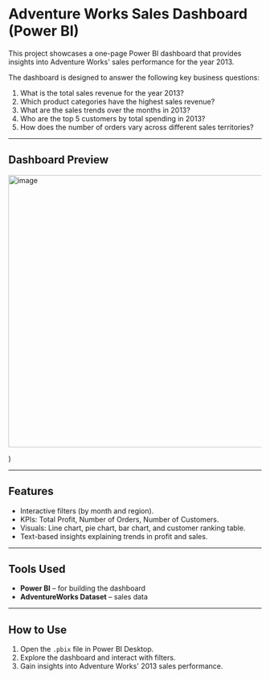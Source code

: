 # Adventure Works Sales Dashboard (Power BI)

This project showcases a one-page Power BI dashboard that provides insights into Adventure Works' sales performance for the year 2013.  

The dashboard is designed to answer the following key business questions:

1. What is the total sales revenue for the year 2013?  
2. Which product categories have the highest sales revenue?  
3. What are the sales trends over the months in 2013?  
4. Who are the top 5 customers by total spending in 2013?  
5. How does the number of orders vary across different sales territories?  

---

## Dashboard Preview  

<img width="800" height="542" alt="image" src="https://github.com/user-attachments/assets/c86a9f59-679f-4b41-9f8e-12ec760eedb6" />

)

---

## Features
- Interactive filters (by month and region).  
- KPIs: Total Profit, Number of Orders, Number of Customers.  
- Visuals: Line chart, pie chart, bar chart, and customer ranking table.  
- Text-based insights explaining trends in profit and sales.  

---

## Tools Used
- **Power BI** – for building the dashboard  
- **AdventureWorks Dataset** – sales data  

---

## How to Use
1. Open the `.pbix` file in Power BI Desktop.  
2. Explore the dashboard and interact with filters.  
3. Gain insights into Adventure Works' 2013 sales performance.  

